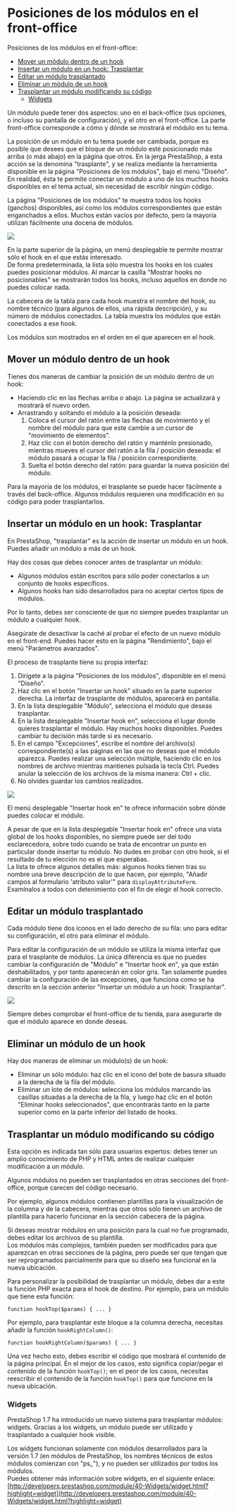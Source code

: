 # Posiciones de los módulos en el front-office

Posiciones de los módulos en el front-office:

* [Mover un módulo dentro de un hook](posiciones-de-los-modulos-en-el-front-office.md#mover-un-modulo-dentro-de-un-hook)
* [Insertar un módulo en un hook: Trasplantar](posiciones-de-los-modulos-en-el-front-office.md#insertar-un-modulo-en-un-hook-trasplantar)
* [Editar un módulo trasplantado](posiciones-de-los-modulos-en-el-front-office.md#editar-un-modulo-trasplantado)
* [Eliminar un módulo de un hook](posiciones-de-los-modulos-en-el-front-office.md#eliminar-un-modulo-de-un-hook)
* [Trasplantar un módulo modificando su código](posiciones-de-los-modulos-en-el-front-office.md#trasplantar-un-modulo-modificando-su-codigo)
  * [Widgets](posiciones-de-los-modulos-en-el-front-office.md#widgets)

Un módulo puede tener dos aspectos: uno en el back-office \(sus opciones, o incluso su pantalla de configuración\), y el otro en el front-office. La parte front-office corresponde a cómo y dónde se mostrará el módulo en tu tema.

La posición de un módulo en tu tema puede ser cambiada, porque es posible que desees que el bloque de un módulo esté posicionado más arriba \(o más abajo\) en la página que otros. En la jerga PrestaShop, a esta acción se la denomina "trasplante", y se realiza mediante la herramienta disponible en la página "Posiciones de los módulos", bajo el menú "Diseño". En realidad, ésta te permite conectar un módulo a uno de los muchos hooks disponibles en el tema actual, sin necesidad de escribir ningún código.

La página "Posiciones de los módulos" te muestra todos los hooks \(ganchos\) disponibles, así como los módulos correspondientes que están enganchados a ellos. Muchos están vacíos por defecto, pero la mayoría utilizan fácilmente una docena de módulos.

![](../../../.gitbook/assets/54265268.png)

En la parte superior de la página, un menú desplegable te permite mostrar sólo el hook en el que estás interesado.  
De forma predeterminada, la lista sólo muestra los hooks en los cuales puedes posicionar módulos. Al marcar la casilla "Mostrar hooks no posicionables" se mostrarán todos los hooks, incluso aquellos en donde no puedes colocar nada.

La cabecera de la tabla para cada hook muestra el nombre del hook, su nombre técnico \(para algunos de ellos, una rápida descripción\), y su número de módulos conectados. La tabla muestra los módulos que están conectados a ese hook.

Los módulos son mostrados en el orden en el que aparecen en el hook.

## Mover un módulo dentro de un hook

Tienes dos maneras de cambiar la posición de un módulo dentro de un hook:

* Haciendo clic en las flechas arriba o abajo. La página se actualizará y mostrará el nuevo orden.
* Arrastrando y soltando el módulo a la posición deseada: 
  1. Coloca el cursor del ratón entre las flechas de movimiento y el nombre del módulo para que este cambie a un cursor de "movimiento de elementos".
  2. Haz clic con el botón derecho del ratón y manténlo presionado, mientras mueves el cursor del ratón a la fila / posición deseada: el módulo pasará a ocupar la fila / posición correspondiente.
  3. Suelta el botón derecho del ratón: para guardar la nueva posición del módulo.

Para la mayoría de los módulos, el trasplante se puede hacer fácilmente a través del back-office. Algunos módulos requieren una modificación en su código para poder trasplantarlos.

## Insertar un módulo en un hook: Trasplantar

En PrestaShop, "trasplantar" es la acción de insertar un módulo en un hook. Puedes añadir un módulo a más de un hook.

Hay dos cosas que debes conocer antes de trasplantar un módulo:

* Algunos módulos están escritos para sólo poder conectarlos a un conjunto de hooks específicos.
* Algunos hooks han sido desarrollados para no aceptar ciertos tipos de módulos.

Por lo tanto, debes ser consciente de que no siempre puedes trasplantar un módulo a cualquier hook.

Asegúrate de desactivar la caché al probar el efecto de un nuevo módulo en el front-end. Puedes hacer esto en la página "Rendimiento", bajo el menú "Parámetros avanzados".

El proceso de trasplante tiene su propia interfaz:

1. Dirígete a la página "Posiciones de los módulos", disponible en el menú "Diseño".
2. Haz clic en el botón "Insertar un hook" situado en la parte superior derecha. La interfaz de trasplante de módulos, aparecerá en pantalla.
3. En la lista desplegable "Módulo", selecciona el módulo que deseas trasplantar.
4. En la lista desplegable "Insertar hook en", selecciona el lugar donde quieres trasplantar el módulo. Hay muchos hooks disponibles. Puedes cambiar tu decisión más tarde si es necesario.
5. En el campo "Excepciones", escribe el nombre del archivo\(s\) correspondiente\(s\) a las páginas en las que no deseas que el módulo aparezca. Puedes realizar una selección múltiple, haciendo clic en los nombres de archivo mientras mantienes pulsada la tecla Ctrl. Puedes anular la selección de los archivos de la misma manera: Ctrl + clic.
6. No olvides guardar los cambios realizados.

![](../../../.gitbook/assets/54265271.png)

El menú desplegable "Insertar hook en" te ofrece información sobre dónde puedes colocar el módulo.

A pesar de que en la lista desplegable "Insertar hook en" ofrece una vista global de los hooks disponibles, no siempre puede ser del todo esclarecedora, sobre todo cuando se trata de encontrar un punto en particular donde insertar tu módulo. No dudes en probar con otro hook, si el resultado de tu elección no es el que esperabas.  
La lista te ofrece algunos detalles más: algunos hooks tienen tras su nombre una breve descripción de lo que hacen, por ejemplo, "Añadir campos al formulario 'atributo valor'" para `displayAttributeForm`. Examínalos a todos con detenimiento con el fin de elegir el hook correcto.

## Editar un módulo trasplantado

Cada módulo tiene dos iconos en el lado derecho de su fila: uno para editar su configuración, el otro para eliminar el módulo.

Para editar la configuración de un módulo se utiliza la misma interfaz que para el trasplante de módulos. La única diferencia es que no puedes cambiar la configuración de "Módulo" e "Insertar hook en", ya que están deshabilitados, y por tanto aparecerán en color gris. Tan solamente puedes cambiar la configuración de las excepciones, que funciona como se ha descrito en la sección anterior "Insertar un módulo a un hook: Trasplantar".

![](../../../.gitbook/assets/54265274.png)

Siempre debes comprobar el front-office de tu tienda, para asegurarte de que el módulo aparece en donde deseas.

## Eliminar un módulo de un hook

Hay dos maneras de eliminar un módulo\(s\) de un hook:

* Eliminar un sólo módulo: haz clic en el icono del bote de basura situado a la derecha de la fila del módulo.
* Eliminar un lote de módulos: selecciona los módulos marcando las casillas situadas a la derecha de la fila, y luego haz clic en el botón "Eliminar hooks seleccionados", que encontrarás tanto en la parte superior como en la parte inferior del listado de hooks.

## Trasplantar un módulo modificando su código

Esta opción es indicada tan sólo para usuarios expertos: debes tener un amplio conocimiento de PHP y HTML antes de realizar cualquier modificación a un módulo.

Algunos módulos no pueden ser trasplantados en otras secciones del front-office, porque carecen del código necesario.

Por ejemplo, algunos módulos contienen plantillas para la visualización de la columna y de la cabecera, mientras que otros sólo tienen un archivo de plantilla para hacerlo funcionar en la sección cabecera de la página.

Si deseas mostrar módulos en una posición para la cual no fue programado, debes editar los archivos de su plantilla.  
Los módulos más complejos, también pueden ser modificados para que aparezcan en otras secciones de la página, pero puede ser que tengan que ser reprogramados parcialmente para que su diseño sea funcional en la nueva ubicación.

Para personalizar la posibilidad de trasplantar un módulo, debes dar a este la función PHP exacta para el hook de destino. Por ejemplo, para un módulo que tiene esta función:

```text
function hookTop($params) { ... } 
```

Por ejemplo, para trasplantar este bloque a la columna derecha, necesitas añadir la función `hookRightColumn()`:  


```text
function hookRightColumn($params) { ... } 
```

Una vez hecho esto, debes escribir el código que mostrará el contenido de la página principal. En el mejor de los casos, esto significa copiar/pegar el contenido de la función `hookTop()`; en el peor de los casos, necesitas reescribir el contenido de la función `hookTop()` para que funcione en la nueva ubicación.

### Widgets

PrestaShop 1.7 ha introducido un nuevo sistema para trasplantar módulos: widgets. Gracias a los widgets, un módulo puede ser utilizado y trasplantado a cualquier hook visible.  


Los widgets funcionan solamente con módulos desarrollados para la versión 1.7 \(en módulos de PrestaShop, los nombres técnicos de estos módulos comienzan con "ps\_"\), y no pueden ser utilizados por todos los módulos.  
Puedes obtener más información sobre widgets, en el siguiente enlace: [http://developers.prestashop.com/module/40-Widgets/widget.html?highlight=widget](http://developers.prestashop.com/module/40-Widgets/widget.html?highlight=widget)

